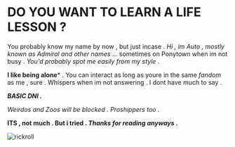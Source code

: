 # DO YOU WANT TO LEARN A LIFE LESSON ?
You probably know my name by now , but just incase . _Hi , im Auto , mostly known as Admiral and other names_ ... sometimes on Ponytown when im not busy . *You'd probably spot me easily from my style* .

**I like being alone*** . You can interact as long as youre in the same *fandom* as me , sure . Whispers when im not answering . I dont have much to say .

***BASIC DNI .***

_Weirdos and Zoos will be blocked . Proshippers too ._

**ITS , not much . But i tried . _Thanks for reading anyways_ .**

![rickroll](https://media1.tenor.com/m/TSHZxwJ5vDIAAAAd/great-day-roblox-meme.gif)
